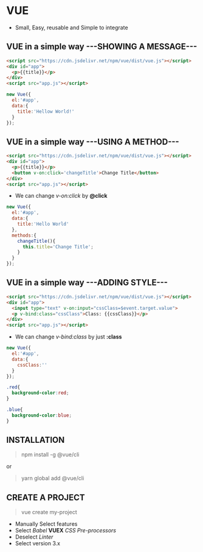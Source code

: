 # VUE

- Small, Easy, reusable and Simple to integrate

## VUE in a simple way ---SHOWING A MESSAGE---

```html
<script src="https://cdn.jsdelivr.net/npm/vue/dist/vue.js"></script>
<div id="app">
  <p>{{title}}</p>
</div>
<script src="app.js"></script>
```

```javascript
new Vue({
  el:'#app',
  data:{
    title:'Hellow World!'
  }
});
```

## VUE in a simple way ---USING A METHOD---

```html
<script src="https://cdn.jsdelivr.net/npm/vue/dist/vue.js"></script>
<div id="app">
  <p>{{title}}</p>
  <button v-on:click='changeTitle'>Change Title</button>
</div>
<script src="app.js"></script>
```
* We can change _v-on:click_ by __@click__

```javascript
new Vue({
  el:'#app',
  data:{
    title:'Hello World'
  },
  methods:{
    changeTitle(){
      this.title='Change Title';
    }
  }
});
```

## VUE in a simple way ---ADDING STYLE---


```html
<script src="https://cdn.jsdelivr.net/npm/vue/dist/vue.js"></script>
<div id="app">
  <input type="text" v-on:input="cssClass=$event.target.value">
  <p v-bind:class="cssClass">Class: {{cssClass}}</p>
</div>
<script src="app.js"></script>
```
* We can change _v-bind:class_ by just __:class__

```javascript
new Vue({
  el:'#app',
  data:{
    cssClass:''
  }
});

```

```css
.red{
  background-color:red;
}

.blue{
  background-color:blue;
}
```


## INSTALLATION

>npm install -g @vue/cli

or

>yarn global add @vue/cli

## CREATE A PROJECT

>vue create my-project

* Manually Select features
* Select _Babel_ __VUEX__ _CSS Pre-processors_ 
* Deselect _Linter_
* Select version 3.x

